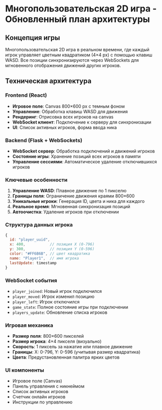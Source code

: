 # Многопользовательская 2D игра - Обновленный план архитектуры

## Концепция игры
Многопользовательская 2D игра в реальном времени, где каждый игрок управляет цветным квадратиком (4×4 px) с помощью клавиш WASD. Все позиции синхронизируются через WebSockets для мгновенного отображения движений других игроков.

## Техническая архитектура

### Frontend (React)
- **Игровое поле**: Canvas 800×600 px с темным фоном
- **Управление**: Обработка клавиш WASD для движения
- **Рендеринг**: Отрисовка всех игроков на canvas
- **WebSocket клиент**: Подключение к серверу для синхронизации
- **UI**: Список активных игроков, форма ввода ника

### Backend (Flask + WebSockets)
- **WebSocket сервер**: Обработка подключений и движений игроков
- **Состояние игры**: Хранение позиций всех игроков в памяти
- **Управление сессиями**: Автоматическое удаление отключившихся игроков

### Ключевые особенности
1. **Управление WASD**: Плавное движение по 1 пикселю
2. **Границы поля**: Ограничение движения краями 800×600
3. **Уникальные игроки**: Генерация ID, цвета и ника для каждого
4. **Реальное время**: Мгновенная синхронизация позиций
5. **Автоочистка**: Удаление игроков при отключении

### Структура данных игрока
```javascript
{
  id: "player_uuid",
  x: 400,           // позиция X (0-796)
  y: 300,           // позиция Y (0-596) 
  color: "#FF6B6B", // цвет квадратика
  name: "Player1",  // имя игрока
  lastUpdate: timestamp
}
```

### WebSocket события
- `player_joined`: Новый игрок подключился
- `player_moved`: Игрок изменил позицию
- `player_left`: Игрок отключился
- `game_state`: Полное состояние игры при подключении
- `players_update`: Обновление списка игроков

### Игровая механика
- **Размер поля**: 800×600 пикселей
- **Размер игрока**: 4×4 пикселя (визуально)
- **Скорость**: 1 пиксель за нажатие или плавное движение
- **Границы**: X: 0-796, Y: 0-596 (учитывая размер квадратика)
- **Цвета**: Предустановленная палитра ярких цветов

### UI компоненты
- Игровое поле (Canvas)
- Панель управления с никнеймом
- Список активных игроков
- Счетчик онлайн игроков
- Инструкции по управлению

